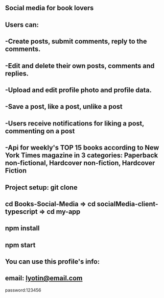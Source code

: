 ## Social media for book lovers

Users can:
-------------------------------------
-Create posts, submit comments, reply to the comments.
--------------------------------------
-Edit and delete their own posts, comments and replies.
---------------------------------------
-Upload and edit profile photo and profile data.
---------------------------------------
-Save a post, like a post, unlike a post
---------------------------------------
-Users receive notifications for liking a post, commenting on a post
---------------------------------------
-Api for weekly's TOP 15  books according to New York Times magazine in 3 categories: Paperback non-fictional, Hardcover non-fiction, Hardcover Fiction  
---------------------------------------


Project setup:
git clone 
-----------------------------
cd Books-Social-Media  =>  cd socialMedia-client-typescript => cd my-app 
--------------------------------
npm install
------------
npm start
--------------------------------
You can use this profile's info:
---------------------------------
email: lyotin@email.com
-----------------------------------
password:123456
